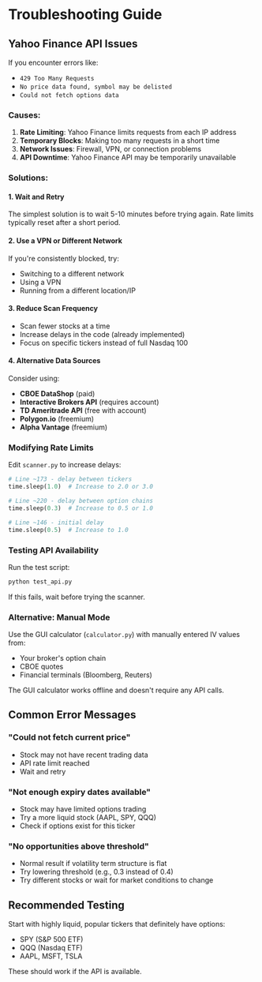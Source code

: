 # Troubleshooting Guide

## Yahoo Finance API Issues

If you encounter errors like:
- `429 Too Many Requests`
- `No price data found, symbol may be delisted`
- `Could not fetch options data`

### Causes:
1. **Rate Limiting**: Yahoo Finance limits requests from each IP address
2. **Temporary Blocks**: Making too many requests in a short time
3. **Network Issues**: Firewall, VPN, or connection problems
4. **API Downtime**: Yahoo Finance API may be temporarily unavailable

### Solutions:

#### 1. Wait and Retry
The simplest solution is to wait 5-10 minutes before trying again. Rate limits typically reset after a short period.

#### 2. Use a VPN or Different Network
If you're consistently blocked, try:
- Switching to a different network
- Using a VPN
- Running from a different location/IP

#### 3. Reduce Scan Frequency
- Scan fewer stocks at a time
- Increase delays in the code (already implemented)
- Focus on specific tickers instead of full Nasdaq 100

#### 4. Alternative Data Sources
Consider using:
- **CBOE DataShop** (paid)
- **Interactive Brokers API** (requires account)
- **TD Ameritrade API** (free with account)
- **Polygon.io** (freemium)
- **Alpha Vantage** (freemium)

### Modifying Rate Limits

Edit `scanner.py` to increase delays:

```python
# Line ~173 - delay between tickers
time.sleep(1.0)  # Increase to 2.0 or 3.0

# Line ~220 - delay between option chains
time.sleep(0.3)  # Increase to 0.5 or 1.0

# Line ~146 - initial delay
time.sleep(0.5)  # Increase to 1.0
```

### Testing API Availability

Run the test script:
```bash
python test_api.py
```

If this fails, wait before trying the scanner.

### Alternative: Manual Mode

Use the GUI calculator (`calculator.py`) with manually entered IV values from:
- Your broker's option chain
- CBOE quotes
- Financial terminals (Bloomberg, Reuters)

The GUI calculator works offline and doesn't require any API calls.

## Common Error Messages

### "Could not fetch current price"
- Stock may not have recent trading data
- API rate limit reached
- Wait and retry

### "Not enough expiry dates available"
- Stock may have limited options trading
- Try a more liquid stock (AAPL, SPY, QQQ)
- Check if options exist for this ticker

### "No opportunities above threshold"
- Normal result if volatility term structure is flat
- Try lowering threshold (e.g., 0.3 instead of 0.4)
- Try different stocks or wait for market conditions to change

## Recommended Testing

Start with highly liquid, popular tickers that definitely have options:
- SPY (S&P 500 ETF)
- QQQ (Nasdaq ETF)
- AAPL, MSFT, TSLA

These should work if the API is available.
